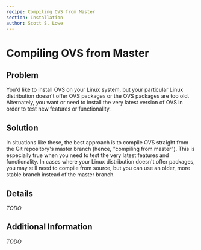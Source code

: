 ```yaml
---
recipe: Compiling OVS from Master
section: Installation
author: Scott S. Lowe
---
```


# Compiling OVS from Master

## Problem

You'd like to install OVS on your Linux system, but your particular Linux distribution doesn't offer OVS packages or the OVS packages are too old. Alternately, you want or need to install the very latest version of OVS in order to test new features or functionality.

## Solution

In situations like these, the best approach is to compile OVS straight from the Git repository's master branch (hence, "compiling from master"). This is especially true when you need to test the very latest features and functionality. In cases where your Linux distribution doesn't offer packages, you may still need to compile from source, but you can use an older, more stable branch instead of the master branch.

## Details

_TODO_

## Additional Information

_TODO_
